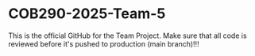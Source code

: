 # COB290-2025-Team-5

This is the official GitHub for the Team Project.
Make sure that all code is reviewed before it's pushed to production (main branch)!!!
